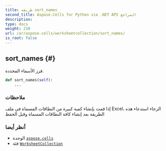 ```yaml
---
title: طريقة sort_names
second_title: Aspose.Cells for Python via .NET API المراجع
description:
type: docs
weight: 210
url: /ar/aspose.cells/worksheetcollection/sort_names/
is_root: false
---
```

##  sort_names {#}
فرز الأسماء المحددة.



```python
def sort_names(self):
    ...
```


###  ملاحظات

إذا قمت بإنشاء كمية كبيرة من النطاقات المسماة في ملف Excel،
الرجاء استدعاء هذه الطريقة بعد إنشاء كافة النطاقات المسماة وقبل الحفظ


###  أنظر أيضا
* الوحدة [`aspose.cells`](../../)
* فئة [`WorksheetCollection`](/cells/python-net/ar/aspose.cells/worksheetcollection)
